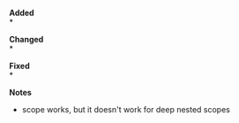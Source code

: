 **Added**  
* 

**Changed**  
* 

**Fixed**  
* 

**Notes**
* scope works, but it doesn't work for deep nested scopes